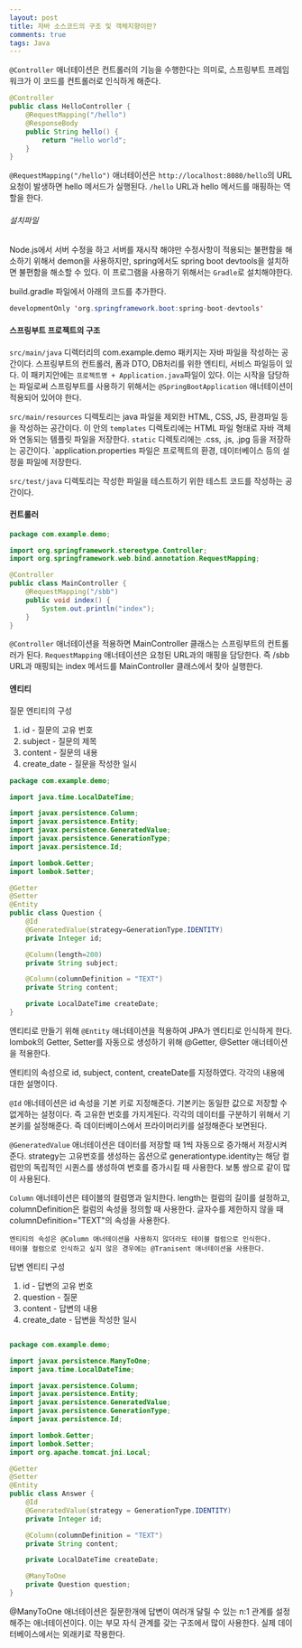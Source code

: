 ```yaml
---
layout: post
title: 자바 소스코드의 구조 및 객체지향이란?
comments: true
tags: Java
---
```


`@Controller` 애너테이션은 컨트롤러의 기능을 수행한다는 의미로, 스프링부트 프레임워크가 이 코드를 컨트롤러로 인식하게 해준다.

```java
@Controller
public class HelloController {
	@RequestMapping("/hello")
	@ResponseBody
	public String hello() {
		return "Hello world";
	}
}
```

`@RequestMapping("/hello")` 애너테이션은 `http://localhost:8080/hello`의 URL 요청이 발생하면 hello 메서드가 실행된다. `/hello` URL과 hello 메서드를 매핑하는 역할을 한다.

<h6>설치파일</h6>

Node.js에서 서버 수정을 하고 서버를 재시작 해야만 수정사항이 적용되는 불편함을 해소하기 위해서 demon을 사용하지만, spring에서도 spring boot devtools을 설치하면 불편함을 해소할 수 있다. 이 프로그램을 사용하기 위해서는 `Gradle`로 설치해야한다.

build.gradle 파일에서 아래의 코드를 추가한다.

```java
developmentOnly 'org.springframework.boot:spring-boot-devtools'
```

<h4>스프링부트 프로젝트의 구조</h4>

`src/main/java` 디렉터리의 com.example.demo 패키지는 자바 파일을 작성하는 공간이다. 스프링부트의 컨트롤러, 폼과 DTO, DB처리를 위한 엔티티, 서비스 파일등이 있다. 이 패키지안에는 `프로젝트명 + Application.java`파일이 있다. 이는 시작을 담당하는 파일로써 스프링부트를 사용하기 위해서는 `@SpringBootApplication` 애너테이션이 적용되어 있어야 한다.

`src/main/resources` 디렉토리는 java 파일을 제외한 HTML, CSS, JS, 환경파일 등을 작성하는 공간이다. 이 안의 `templates` 디렉토리에는 HTML 파일 형태로 자바 객체와 연동되는 템플릿 파일을 저장한다. `static` 디렉토리에는 .css, .js, .jpg 등을 저장하는 공간이다. `application.properties 파일은 프로젝트의 환경, 데이터베이스 등의 설정을 파일에 저장한다.

`src/test/java` 디렉토리는 작성한 파일을 테스트하기 위한 테스트 코드를 작성하는 공간이다.

<h4>컨트롤러</h4>

```java
package com.example.demo;

import org.springframework.stereotype.Controller;
import org.springframework.web.bind.annotation.RequestMapping;

@Controller
public class MainController {
	@RequestMapping("/sbb")
	public void index() {
		System.out.println("index");
	}
}
```

`@Controller` 애너테이션을 적용하면 MainController 클래스는 스프링부트의 컨트롤러가 된다. `RequestMapping` 애너테이션은 요청된 URL과의 매핑을 담당한다. 즉 /sbb URL과 매핑되는 index 메서드를 MainController 클래스에서 찾아 실행한다.

<h4>엔티티</h4>

질문 엔티티의 구성
1. id - 질문의 고유 번호
2. subject - 질문의 제목
3. content - 질문의 내용
4. create_date - 질문을 작성한 일시

```java
package com.example.demo;

import java.time.LocalDateTime;

import javax.persistence.Column;
import javax.persistence.Entity;
import javax.persistence.GeneratedValue;
import javax.persistence.GenerationType;
import javax.persistence.Id;

import lombok.Getter;
import lombok.Setter;

@Getter
@Setter
@Entity
public class Question {
    @Id
    @GeneratedValue(strategy=GenerationType.IDENTITY)
    private Integer id;

    @Column(length=200)
    private String subject;

    @Column(columnDefinition = "TEXT")
    private String content;

    private LocalDateTime createDate;
}

```

엔티티로 만들기 위해 `@Entity` 애너테이션을 적용하여 JPA가 엔티티로 인식하게 한다. lombok의 Getter, Setter를 자동으로 생성하기 위해 @Getter, @Setter 애너테이션을 적용한다.

엔티티의 속성으로 id, subject, content, createDate를 지정하였다. 각각의 내용에 대한 설명이다.

`@Id` 애너테이션은 id 속성을 기본 키로 지정해준다. 기본키는 동일한 값으로 저장할 수 없게하는 설정이다. 즉 고유한 번호를 가지게된다. 각각의 데이터를 구분하기 위해서 기본키를 설정해준다. 즉 데이터베이스에서 프라이머리키를 설정해준다 보면된다.

`@GeneratedValue` 애너테이션은 데이터를 저장할 때 1씩 자동으로 증가해서 저장시켜준다. strategy는 고유번호를 생성하는 옵션으로 generationtype.identity는 해당 컬럼만의 독립적인 시퀀스를 생성하여 번호를 증가시킬 때 사용한다. 보통 쌍으로 같이 많이 사용된다.

`Column` 애너테이션은 테이블의 컬럼명과 일치한다. length는 컬럼의 길이를 설정하고, columnDefinition은 컬럼의 속성을 정의할 때 사용한다. 글자수를 제한하지 않을 때 columnDefinition="TEXT"의 속성을 사용한다.

```
엔티티의 속성은 @Column 애너테이션을 사용하지 않더라도 테이블 컬럼으로 인식한다.
테이블 컬럼으로 인식하고 싶지 않은 경우에는 @Tranisent 애너테이션을 사용한다.
```

답변 엔티티 구성
1. id - 답변의 고유 번호
2. question - 질문
3. content - 답변의 내용
4. create_date - 답변을 작성한 일시

```java

package com.example.demo;

import javax.persistence.ManyToOne;
import java.time.LocalDateTime;

import javax.persistence.Column;
import javax.persistence.Entity;
import javax.persistence.GeneratedValue;
import javax.persistence.GenerationType;
import javax.persistence.Id;

import lombok.Getter;
import lombok.Setter;
import org.apache.tomcat.jni.Local;

@Getter
@Setter
@Entity
public class Answer {
    @Id
    @GeneratedValue(strategy = GenerationType.IDENTITY)
    private Integer id;

    @Column(columnDefinition = "TEXT")
    private String content;

    private LocalDateTime createDate;

    @ManyToOne
    private Question question;
}


```


@ManyToOne 애너테이션은 질문한개에 답변이 여러개 달릴 수 있는 n:1 관계를 설정해주는 애너테이션이다. 이는 부모 자식 관계를 갖는 구조에서 많이 사용한다. 실제 데이터베이스에서는 외래키로 작용한다.